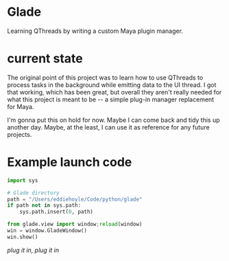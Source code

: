 # Glade
Learning QThreads by writing a custom Maya plugin manager.

# current state
The original point of this project was to learn how to use QThreads to process tasks in the background while emitting data to the UI thread. I got that working, which has been great, but overall they aren't really needed for what this project is meant to be -- a simple plug-in manager replacement for Maya.

I'm gonna put this on hold for now. Maybe I can come back and tidy this up another day. Maybe, at the least, I can use it as reference for any future projects.

# Example launch code
```python
import sys

# Glade directory
path = "/Users/eddiehoyle/Code/python/glade"
if path not in sys.path:
    sys.path.insert(0, path)

from glade.view import window;reload(window)
win = window.GladeWindow()
win.show()
```

_plug it in, plug it in_
